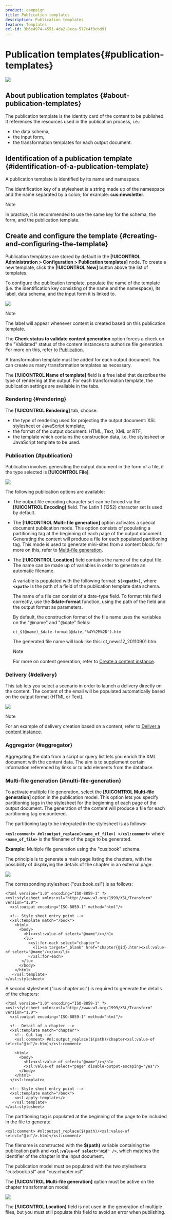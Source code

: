 ```yaml
---
product: campaign
title: Publication templates
description: Publication templates
feature: Templates
exl-id: 3b6e4974-4551-4da2-8eca-577c4f9cbd91
---
```

# Publication templates{#publication-templates}

![](../../assets/common.svg)

## About publication templates {#about-publication-templates}

The publication template is the identity card of the content to be published. It references the resources used in the publication process, i.e.:

* the data schema,
* the input form,
* the transformation templates for each output document.

## Identification of a publication template {#identification-of-a-publication-template}

A publication template is identified by its name and namespace.

The identification key of a stylesheet is a string made up of the namespace and the name separated by a colon; for example: **cus:newsletter**.

>[!NOTE]
>
>In practice, it is recommended to use the same key for the schema, the form, and the publication template.

## Create and configure the template {#creating-and-configuring-the-template}

Publication templates are stored by default in the **[!UICONTROL Administration > Configuration > Publication templates]** node. To create a new template, click the **[!UICONTROL New]** button above the list of templates.

To configure the publication template, populate the name of the template (i.e. the identification key consisting of the name and the namespace), its label, data schema, and the input form it is linked to.

![](assets/d_ncs_content_model.png)

>[!NOTE]
>
>The label will appear whenever content is created based on this publication template.

The **Check status to validate content generation** option forces a check on the "Validated" status of the content instances to authorize file generation. For more on this, refer to [Publication](#publication).

A transformation template must be added for each output document. You can create as many transformation templates as necessary.

The **[!UICONTROL Name of template]** field is a free label that describes the type of rendering at the output. For each transformation template, the publication settings are available in the tabs.

### Rendering {#rendering}

The **[!UICONTROL Rendering]** tab, choose:

* the type of rendering used for projecting the output document: XSL stylesheet or JavaScript template,
* the format of the output document: HTML, Text, XML or RTF,
* the template which contains the construction data, i.e. the stylesheet or JavaScript template to be used.

### Publication {#publication}

Publication involves generating the output document in the form of a file, if the type selected is **[!UICONTROL File]**.

![](assets/d_ncs_content_model2.png)

The following publication options are available:

* The output file encoding character set can be forced via the **[!UICONTROL Encoding]** field. The Latin 1 (1252) character set is used by default.
* The **[!UICONTROL Multi-file generation]** option activates a special document publication mode. This option consists of populating a partitioning tag at the beginning of each page of the output document. Generating the content will produce a file for each populated partitioning tag. This mode is used to generate mini-sites from a content block. for more on this, refer to [Multi-file generation](#multi-file-generation).
* The **[!UICONTROL Location]** field contains the name of the output file. The name can be made up of variables in order to generate an automatic filename.

  A variable is populated with the following format: **`$(<xpath>)`**, where **`<xpath>`** is the path of a field of the publication template data schema.

  The name of a file can consist of a date-type field. To format this field correctly, use the **$date-format** function, using the path of the field and the output format as parameters.

  By default, the construction format of the file name uses the variables on the "@name" and "@date" fields:

  ```
  ct_$(@name)_$date-format(@date,'%4Y%2M%2D').htm
  ```

  The generated file name will look like this: ct_news12_20110901.htm.

  >[!NOTE]
  >
  >For more on content generation, refer to [Create a content instance](using-a-content-template.md#creating-a-content-instance).

### Delivery {#delivery}

This tab lets you select a scenario in order to launch a delivery directly on the content. The content of the email will be populated automatically based on the output format (HTML or Text).

![](assets/d_ncs_content_model3.png)

>[!NOTE]
>
>For an example of delivery creation based on a content, refer to [Deliver a content instance](using-a-content-template.md#delivering-a-content-instance).

### Aggregator {#aggregator}

Aggregating the data from a script or query list lets you enrich the XML document with the content data. The aim is to supplement certain information referenced by links or to add elements from the database.

### Multi-file generation {#multi-file-generation}

To activate multiple file generation, select the **[!UICONTROL Multi-file generation]** option in the publication model. This option lets you specify partitioning tags in the stylesheet for the beginning of each page of the output document. The generation of the content will produce a file for each partitioning tag encountered.

The partitioning tag to be integrated in the stylesheet is as follows:

**`<xsl:comment> #nl:output_replace(<name_of_file>) </xsl:comment>`** where **`<name_of_file>`** is the filename of the page to be generated.

**Example:** Multiple file generation using the "cus:book" schema.

The principle is to generate a main page listing the chapters, with the possibility of displaying the details of the chapter in an external page.

![](assets/d_ncs_content_chunk.png)

The corresponding stylesheet ("cus:book.xsl") is as follows:

```
<?xml version="1.0" encoding="ISO-8859-1" ?>
<xsl:stylesheet xmlns:xsl="http://www.w3.org/1999/XSL/Transform" version="1.0">
  <xsl:output encoding="ISO-8859-1" method="html"/>

  <!-- Style sheet entry point -->
  <xsl:template match="/book">
    <html>
      <body>
        <h1><xsl:value-of select="@name"/></h1>
        <lu>
          <xsl:for-each select="chapter">
            <li><a target="_blank" href="chapter{@id}.htm"><xsl:value-of select="@name"/></a></li>  
          </xsl:for-each>
       </lu>
      </body>
    </html>
   </xsl:template>
</xsl:stylesheet>
```

A second stylesheet ("cus:chapter.xsl") is required to generate the details of the chapters:

```
<?xml version="1.0" encoding="ISO-8859-1" ?>
<xsl:stylesheet xmlns:xsl="http://www.w3.org/1999/XSL/Transform" version="1.0">
  <xsl:output encoding="ISO-8859-1" method="html"/>

  <!-- Detail of a chapter -->
  <xsl:template match="chapter">
    <!-- Cut tag -->   
    <xsl:comment> #nl:output_replace($(path)/chapter<xsl:value-of select="@id"/>.htm)</xsl:comment>
    
    <html>
      <body>
        <h1><xsl:value-of select="@name"/></h1>
        <xsl:value-of select="page" disable-output-escaping="yes"/>
      </body>
    </html>
  </xsl:template>

  <!-- Style sheet entry point -->
  <xsl:template match="/book">
    <xsl:apply-templates/>
   </xsl:template>
</xsl:stylesheet>
```

The partitioning tag is populated at the beginning of the page to be included in the file to generate.

```
<xsl:comment> #nl:output_replace($(path)/<xsl:value-of select="@id"/>.htm)</xsl:comment>
```

The filename is constructed with the **$(path)** variable containing the publication path and **`<xsl:value-of select="@id" />`**, which matches the identifier of the chapter in the input document.

The publication model must be populated with the two stylesheets "cus:book.xsl" and "cus:chapter.xsl".

The **[!UICONTROL Multi-file generation]** option must be active on the chapter transformation model:

![](assets/d_ncs_content_chunk2.png)

The **[!UICONTROL Location]** field is not used in the generation of multiple files, but you must still populate this field to avoid an error when publishing.
